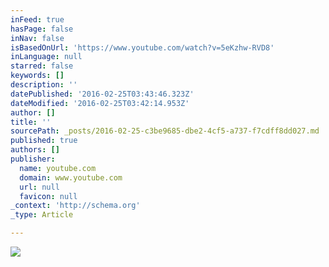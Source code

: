 ```yaml
---
inFeed: true
hasPage: false
inNav: false
isBasedOnUrl: 'https://www.youtube.com/watch?v=5eKzhw-RVD8'
inLanguage: null
starred: false
keywords: []
description: ''
datePublished: '2016-02-25T03:43:46.323Z'
dateModified: '2016-02-25T03:42:14.953Z'
author: []
title: ''
sourcePath: _posts/2016-02-25-c3be9685-dbe2-4cf5-a737-f7cdff8dd027.md
published: true
authors: []
publisher:
  name: youtube.com
  domain: www.youtube.com
  url: null
  favicon: null
_context: 'http://schema.org'
_type: Article

---
```

![](https://yt3.ggpht.com/-vQBuapdCVlw/AAAAAAAAAAI/AAAAAAAAAAA/_qFk2dRqgRw/s88-c-k-no/photo.jpg)